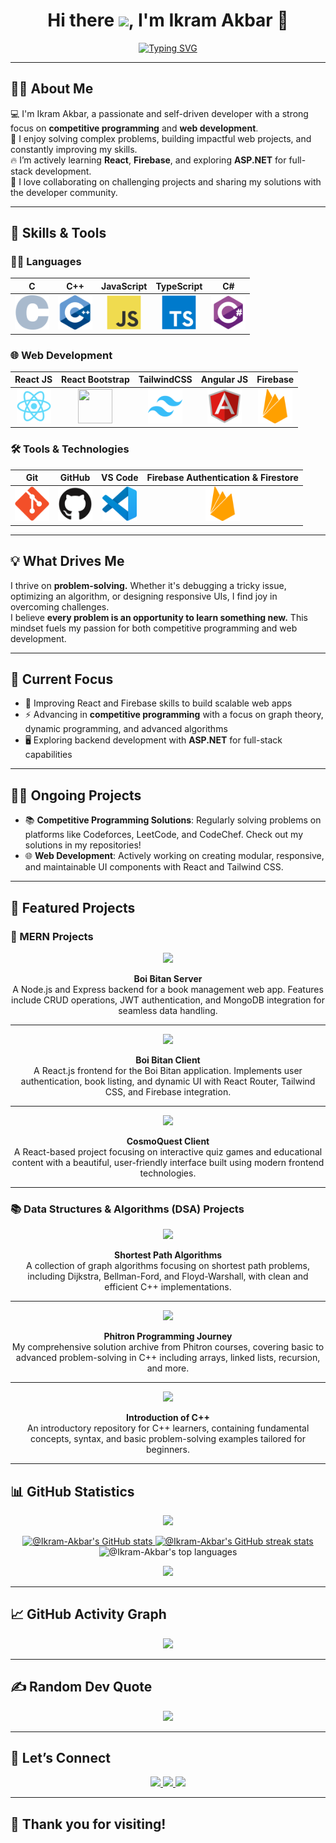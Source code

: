<h1 align="center">Hi there <img src="https://raw.githubusercontent.com/MartinHeinz/MartinHeinz/master/wave.gif" width="25px">, I'm Ikram Akbar 💙</h1>

<div align="center">

[![Typing SVG](https://readme-typing-svg.herokuapp.com?&color=2484FF&size=32&lines=Developer+%7C+Problem+Solver+%7C+Competitive+Programmer;React+%26+Firebase+Enthusiast;Lifelong+Learner+⚡;Passionate+About+Web+Development+💻&font=Pacifico&center=true&height=50&width=700&vCenter=true)](https://github.com/Ikram-Akbar)

</div>

---

## 🙋‍♂️ About Me

💻 I'm Ikram Akbar, a passionate and self-driven developer with a strong focus on **competitive programming** and **web development**.  
🎯 I enjoy solving complex problems, building impactful web projects, and constantly improving my skills.  
🔥 I’m actively learning **React**, **Firebase**, and exploring **ASP.NET** for full-stack development.  
💞️ I love collaborating on challenging projects and sharing my solutions with the developer community.

---

## 🚀 Skills & Tools

### 👨‍💻 Languages
| C | C++ | JavaScript | TypeScript | C# |
|:-:|:-:|:-:|:-:|:-:|
| <img src="https://github.com/devicons/devicon/blob/master/icons/c/c-original.svg" width="55" height="55"/> | <img src="https://github.com/devicons/devicon/blob/master/icons/cplusplus/cplusplus-original.svg" width="55" height="55"/> | <img src="https://github.com/devicons/devicon/blob/master/icons/javascript/javascript-original.svg" width="55" height="55"/> | <img src="https://github.com/devicons/devicon/blob/master/icons/typescript/typescript-original.svg" width="55" height="55"/> | <img src="https://github.com/devicons/devicon/blob/master/icons/csharp/csharp-original.svg" width="55" height="55"/> |

### 🌐 Web Development
| React JS | React Bootstrap | TailwindCSS | Angular JS | Firebase |
|:-:|:-:|:-:|:-:|:-:|
| <img src="https://github.com/devicons/devicon/blob/master/icons/react/react-original.svg" width="55" height="55"/> | <img src="https://upload.wikimedia.org/wikipedia/commons/b/b2/Bootstrap_logo.svg" width="55" height="55"/> | <img src="https://github.com/devicons/devicon/blob/master/icons/tailwindcss/tailwindcss-plain.svg" width="55" height="55"/> | <img src="https://github.com/devicons/devicon/blob/master/icons/angularjs/angularjs-original.svg" width="55" height="55"/> | <img src="https://github.com/devicons/devicon/blob/master/icons/firebase/firebase-plain.svg" width="55" height="55"/> |

### 🛠️ Tools & Technologies
| Git | GitHub | VS Code | Firebase Authentication & Firestore |
|:-:|:-:|:-:|:-:|
| <img src="https://github.com/devicons/devicon/blob/master/icons/git/git-original.svg" width="55" height="55"/> | <img src="https://github.com/devicons/devicon/blob/master/icons/github/github-original.svg" width="55" height="55"/> | <img src="https://github.com/devicons/devicon/blob/master/icons/vscode/vscode-original.svg" width="55" height="55"/> | <img src="https://github.com/devicons/devicon/blob/master/icons/firebase/firebase-plain.svg" width="55" height="55"/> |

---

## 💡 What Drives Me

I thrive on **problem-solving.** Whether it's debugging a tricky issue, optimizing an algorithm, or designing responsive UIs, I find joy in overcoming challenges.  
I believe **every problem is an opportunity to learn something new.** This mindset fuels my passion for both competitive programming and web development.

---

## 🌱 Current Focus

- 🚀 Improving React and Firebase skills to build scalable web apps
- ⚡ Advancing in **competitive programming** with a focus on graph theory, dynamic programming, and advanced algorithms
- 🖥️ Exploring backend development with **ASP.NET** for full-stack capabilities

---

## 🧑‍💻 Ongoing Projects

- 📚 **Competitive Programming Solutions**: Regularly solving problems on platforms like Codeforces, LeetCode, and CodeChef. Check out my solutions in my repositories!
- 🌐 **Web Development**: Actively working on creating modular, responsive, and maintainable UI components with React and Tailwind CSS.

---

## 📂 Featured Projects

### 🚀 MERN Projects
<div align="center">

<a href="https://github.com/Ikram-Akbar/Boi-Bitan-Server">
  <img src="https://github-readme-stats.vercel.app/api/pin/?username=Ikram-Akbar&repo=Boi-Bitan-Server&theme=transparent&border_color=0C77FF" />
</a>
  
**Boi Bitan Server**  
A Node.js and Express backend for a book management web app. Features include CRUD operations, JWT authentication, and MongoDB integration for seamless data handling.

---

<a href="https://github.com/Ikram-Akbar/Boi-Bitan-client">
  <img src="https://github-readme-stats.vercel.app/api/pin/?username=Ikram-Akbar&repo=Boi-Bitan-client&theme=transparent&border_color=0C77FF" />
</a>

**Boi Bitan Client**  
A React.js frontend for the Boi Bitan application. Implements user authentication, book listing, and dynamic UI with React Router, Tailwind CSS, and Firebase integration.

---

<a href="https://github.com/AlgoWizardsLab/cosmoquest-client">
  <img src="https://github-readme-stats.vercel.app/api/pin/?username=AlgoWizardsLab&repo=cosmoquest-client&theme=transparent&border_color=0C77FF" />
</a>

**CosmoQuest Client**  
A React-based project focusing on interactive quiz games and educational content with a beautiful, user-friendly interface built using modern frontend technologies.

</div>

---

### 📚 Data Structures & Algorithms (DSA) Projects
<div align="center">

<a href="https://github.com/Ikram-Akbar/Shortest-Path-Algorithms">
  <img src="https://github-readme-stats.vercel.app/api/pin/?username=Ikram-Akbar&repo=Shortest-Path-Algorithms&theme=transparent&border_color=0C77FF" />
</a>

**Shortest Path Algorithms**  
A collection of graph algorithms focusing on shortest path problems, including Dijkstra, Bellman-Ford, and Floyd-Warshall, with clean and efficient C++ implementations.

---

<a href="https://github.com/Ikram-Akbar/Phitron">
  <img src="https://github-readme-stats.vercel.app/api/pin/?username=Ikram-Akbar&repo=Phitron&theme=transparent&border_color=0C77FF" />
</a>

**Phitron Programming Journey**  
My comprehensive solution archive from Phitron courses, covering basic to advanced problem-solving in C++ including arrays, linked lists, recursion, and more.

---

<a href="https://github.com/AlgoWizardsLab/Introduction-of-CPP">
  <img src="https://github-readme-stats.vercel.app/api/pin/?username=AlgoWizardsLab&repo=Introduction-of-CPP&theme=transparent&border_color=0C77FF" />
</a>

**Introduction of C++**  
An introductory repository for C++ learners, containing fundamental concepts, syntax, and basic problem-solving examples tailored for beginners.

</div>

---

## 📊 GitHub Statistics

<div align="center">

![](https://visitcount.itsvg.in/api?id=Ikram-Akbar&label=Profile%20Visitors&color=0&icon=7&pretty=true)

<a href="https://github.com/Ikram-Akbar?tab=repositories">
    <img src="https://github-readme-stats.vercel.app/api?username=Ikram-Akbar&show_icons=true&hide_title=false&count_private=true&theme=transparent&border_color=0C77FF" width="45%" alt="@Ikram-Akbar's GitHub stats">
</a>

<a href="https://github.com/Ikram-Akbar?tab=stars">
    <img src="https://github-readme-streak-stats.herokuapp.com/?user=Ikram-Akbar&hide_border=false&theme=transparent&border=0C77FF" width="45%" alt="@Ikram-Akbar's GitHub streak stats">
</a>

<img src="https://github-readme-stats.vercel.app/api/top-langs/?username=Ikram-Akbar&layout=compact&hide_title=false&theme=transparent&border_color=0C77FF" width="30%" alt="@Ikram-Akbar's top languages">

![](https://github-profile-trophy.vercel.app/?username=Ikram-Akbar&theme=algolia&no-bg=true&no-frame=true)

</div>

---

## 📈 GitHub Activity Graph

<div align="center">

<a href="https://github.com/ashutosh00710/github-readme-activity-graph">
  <img src="https://github-readme-activity-graph.vercel.app/graph?username=Ikram-Akbar&bg_color=ffffff00&color=0c77ff&line=0c77ff&point=003366&area=true&hide_border=true"/>
</a>

</div>

---

## ✍️ Random Dev Quote

<div align="center">

![](https://quotes-github-readme.vercel.app/api?theme=algolia&type=horizontal)

</div>

---

## 🤝 Let’s Connect

<div align="center">

<a href="mailto:Ikramhossain850@gmail.com">
    <img src="https://img.shields.io/badge/Gmail-D14836?style=for-the-badge&logo=gmail&logoColor=white" />
</a>

<a href="https://discord.com/users/ikramakbar">
    <img src="https://img.shields.io/badge/Discord-5865F2?style=for-the-badge&logo=discord&logoColor=white" />
</a>

<a href="https://www.linkedin.com/in/ikram-akbar">
    <img src="https://img.shields.io/badge/LinkedIn-0A66C2?style=for-the-badge&logo=linkedin&logoColor=white" />
</a>

</div>

---

## 🙌 Thank you for visiting!
